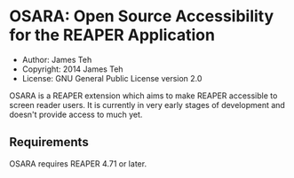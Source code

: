 # OSARA: Open Source Accessibility for the REAPER Application

- Author: James Teh
- Copyright: 2014 James Teh
- License: GNU General Public License version 2.0

OSARA is a REAPER extension which aims to make REAPER accessible to screen reader users.
It is currently in very early stages of development and doesn't provide access to much yet.

## Requirements
OSARA requires REAPER 4.71 or later.
